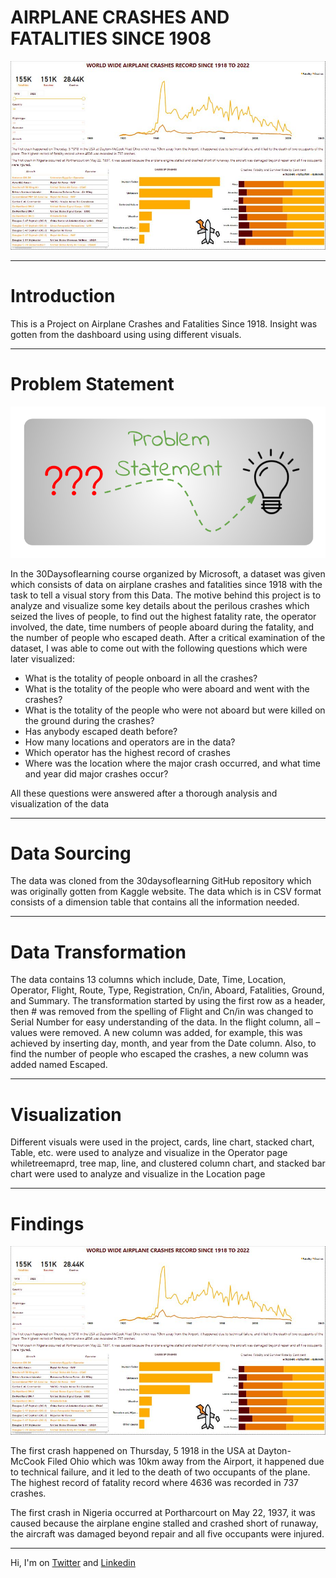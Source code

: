 # AIRPLANE CRASHES AND FATALITIES SINCE 1908 
![Dashboard](https://github.com/Mr-Art-coder/Aircrashes-Data-Visualization/blob/main/Dashboard.JPG)

----

# Introduction

This is a Project on Airplane Crashes and Fatalities Since 1918. Insight was gotten from the dashboard using using different visuals.

-----

# Problem Statement
![Statement](https://github.com/Mr-Art-coder/Aircrashes-Data-Visualization/blob/main/Problem%20Statement.png)

In the 30Daysoflearning course organized by Microsoft, a dataset was given which consists of data on airplane crashes and fatalities since 1918 with the task to tell a visual story from this Data. The motive behind this project is to analyze and visualize some key details about the perilous crashes which seized the lives of people, to find out the highest fatality rate, the operator involved, the date, time numbers of people aboard during the fatality, and the number of people who escaped death.
After a critical examination of the dataset, I was able to come out with the following questions which were later visualized: 
-	What is the totality of people onboard in all the crashes?
-	What is the totality of the people who were aboard and went with the crashes?
-	What is the totality of the people who were not aboard but were killed on the ground during the crashes?
-	Has anybody escaped death before?
-	How many locations and operators are in the data?
-	Which operator has the highest record of crashes
-	Where was the location where the major crash occurred, and what time and year did major crashes occur?

All these questions were answered after a thorough analysis and visualization of the data

----

# Data Sourcing

The data was cloned from the 30daysoflearning GitHub repository which was originally gotten from Kaggle website. The data which is in CSV format consists of a dimension table that contains all the information needed.

----

# Data Transformation


The data contains 13 columns which include, Date, Time, Location, Operator, Flight, Route, Type, Registration, Cn/in, Aboard, Fatalities, Ground, and Summary.
The transformation started by using the first row as a header, then # was removed from the spelling of Flight and Cn/in was changed to Serial Number for easy understanding of the data.
In the flight column, all – values were removed. A new column was added, for example, this was achieved by inserting day, month, and year from the Date column. Also, to find the number of people who escaped the crashes, a new column was added named Escaped.

----

# Visualization
Different visuals were used in the project, cards, line chart, stacked chart, Table, etc. were used to analyze and visualize in the Operator page whiletreemaprd, tree map, line, and clustered column chart, and stacked bar chart were used to analyze and visualize in the Location page

----

# Findings 
![Dashboard](https://github.com/Mr-Art-coder/Aircrashes-Data-Visualization/blob/main/Dashboard.JPG)

The first crash happened on Thursday, 5 1918 in the USA at Dayton-McCook Filed Ohio which was 10km away from the Airport, it happened due to technical failure, and it led to the death of two occupants of the plane. The highest record of fatality record where 4636 was recorded in 737 crashes.

The first crash in Nigeria occurred at Portharcourt on May 22, 1937, it was caused because the airplane engine stalled and crashed short of runaway, the aircraft was damaged beyond repair and all five occupants were injured.

----

Hi, I'm on [Twitter](https://twitter.com/AdegunleRT) and [Linkedin](https://www.linkedin.com/in/adegunleraphael/)




